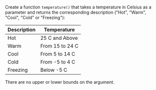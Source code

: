 

Create a function `temperature()` that takes a temperature in Celsius as a
parameter and returns the corresponding description ("Hot", "Warm", "Cool",
"Cold" or "Freezing"):

| Description     | Temperature      |
|-----------------|------------------|
| Hot             | 25 C and Above   |
| Warm            | From 15 to 24 C  |
| Cool            | From 5 to 14 C   |
| Cold            | From -5 to 4 C   |
| Freezing        | Below -5 C       |

There are no upper or lower bounds on the argument.

